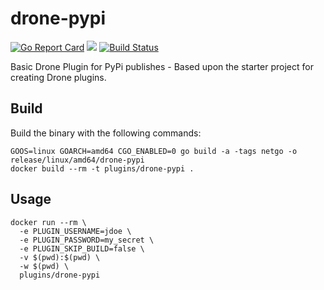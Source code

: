 # drone-pypi

[![Go Report Card](https://goreportcard.com/badge/github.com/xoxys/drone-pypi)](https://goreportcard.com/report/github.com/xoxys/drone-pypi) [![](https://images.microbadger.com/badges/image/xoxys/drone-pypi.svg)](https://microbadger.com/images/xoxys/drone-pypi "Get your own image badge on microbadger.com") [![Build Status](https://travis-ci.org/xoxys/drone-pypi.svg?branch=master)](https://travis-ci.org/xoxys/drone-pypi)

Basic Drone Plugin for PyPi publishes - Based upon the starter project for creating Drone plugins.

## Build

Build the binary with the following commands:

```shell
GOOS=linux GOARCH=amd64 CGO_ENABLED=0 go build -a -tags netgo -o release/linux/amd64/drone-pypi
docker build --rm -t plugins/drone-pypi .
```

## Usage

```shell
docker run --rm \
  -e PLUGIN_USERNAME=jdoe \
  -e PLUGIN_PASSWORD=my_secret \
  -e PLUGIN_SKIP_BUILD=false \
  -v $(pwd):$(pwd) \
  -w $(pwd) \
  plugins/drone-pypi
```
